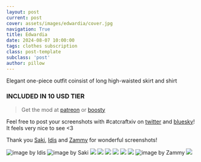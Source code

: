 ```yaml
---
layout: post
current: post
cover: assets/images/edwardia/cover.jpg
navigation: True
title: Edwardia
date: 2024-08-07 10:00:00
tags: clothes subscription
class: post-template
subclass: 'post'
author: pillow
---
```


Elegant one-piece outfit coinsist of long high-waisted skirt and shirt

### INCLUDED IN 10 USD TIER

> Get the mod at [patreon](https://www.patreon.com/posts/edwardia-dress-109611115?utm_medium=clipboard_copy&utm_source=copyLink&utm_campaign=postshare_creator&utm_content=join_link) or [boosty](https://boosty.to/miaumori/posts/84c827d7-4dbf-4857-b1f1-6c54a0ec3dd2?share=post_link)

Feel free to post your screenshots with #catcraftxiv on [twitter](https://x.com/hashtag/catcraftxiv?src=hashtag_click) and [bluesky](https://bsky.app/hashtag/catcraftxiv)! It feels very nice to see <3

Thank you [Saki](https://x.com/PhotosmithSaki), [Idis](https://x.com/idisxiv) and [Zammy](https://x.com/Emblem13235) for wonderful screenshots!

<img src="assets/images/edwardia/ffxiv_dx11_2024-08-27_23-19-41.jpg" title="image by Idis"/>
<img src="assets/images/edwardia/2024-08-06_21-17-56-529_Sakis_Night_Equalizer.jpg" title="image by Saki"/>
<img src="https://catcraftxiv.github.io/web/assets/img/gallery/ffxiv_dx11 2024-08-05 19-46-34 Maya_Adorable_Gameplay.jpg"/>
<img src="assets/images/edwardia/pic1.jpg"/>
<img src="assets/images/edwardia/pic2.jpg"/>
<img src="assets/images/edwardia/pic3.jpg"/>
<img src="assets/images/edwardia/pic4.jpg"/>
<img src="assets/images/edwardia/pic5.jpg"/>
<img src="assets/images/edwardia/Zamira599.jpg" title="image by Zammy"/>
<img src="assets/images/edwardia/cover.jpg"/>
